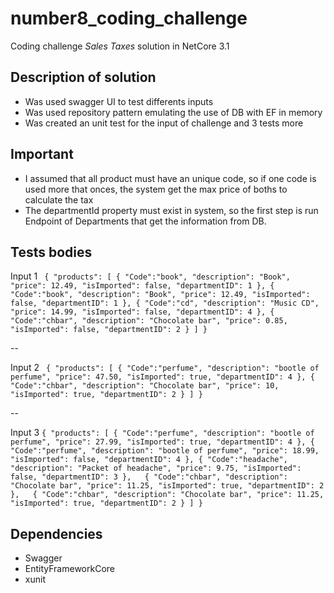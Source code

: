# number8_coding_challenge
Coding challenge *Sales Taxes* solution in NetCore 3.1

## Description of solution

- Was used swagger UI to test differents inputs
- Was used repository pattern emulating the use of DB with EF in memory
- Was created an unit test for the input of challenge and 3 tests more

## Important
- I assumed that all product must have an unique code, so if one code is used more that onces, the system get the max price of boths to calculate the tax
- The departmentId property must exist in system, so the first step is run Endpoint of Departments that get the information from DB.

## Tests bodies
Input 1
`
{
  "products": [
    {
	  "Code":"book",
      "description": "Book",
      "price": 12.49,
      "isImported": false,
      "departmentID": 1
    },
	{
	  "Code":"book",
      "description": "Book",
      "price": 12.49,
      "isImported": false,
      "departmentID": 1
    },
	{
			  "Code":"cd",
      "description": "Music CD",
      "price": 14.99,
      "isImported": false,
      "departmentID": 4
    },
	{
		 "Code":"chbar",
      "description": "Chocolate bar",
      "price": 0.85,
      "isImported": false,
      "departmentID": 2
    }
  ]
}`

--

Input 2
`
{
  "products": [
    {
	  "Code":"perfume",
      "description": "bootle of perfume",
      "price": 47.50,
      "isImported": true,
      "departmentID": 4
    },
	{
		 "Code":"chbar",
      "description": "Chocolate bar",
      "price": 10,
      "isImported": true,
      "departmentID": 2
    }
  ]
}`

--

Input 3
`
{
  "products": [
    {
	  "Code":"perfume",
      "description": "bootle of perfume",
      "price": 27.99,
      "isImported": true,
      "departmentID": 4
    },
	{
	  "Code":"perfume",
      "description": "bootle of perfume",
      "price": 18.99,
      "isImported": false,
      "departmentID": 4
    },
	{
	  "Code":"headache",
      "description": "Packet of headache",
      "price": 9.75,
      "isImported": false,
      "departmentID": 3
    },	
	{
		 "Code":"chbar",
      "description": "Chocolate bar",
      "price": 11.25,
      "isImported": true,
      "departmentID": 2
    },	
	{
		 "Code":"chbar",
      "description": "Chocolate bar",
      "price": 11.25,
      "isImported": true,
      "departmentID": 2
    }
  ]
}
`


## Dependencies
- Swagger
- EntityFrameworkCore
- xunit